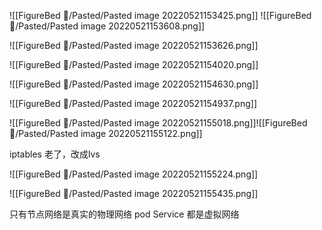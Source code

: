 ![[FigureBed 🌄/Pasted/Pasted image 20220521153425.png]]
![[FigureBed 🌄/Pasted/Pasted image 20220521153608.png]]

![[FigureBed 🌄/Pasted/Pasted image 20220521153626.png]]


![[FigureBed 🌄/Pasted/Pasted image 20220521154020.png]]


![[FigureBed 🌄/Pasted/Pasted image 20220521154630.png]]

![[FigureBed 🌄/Pasted/Pasted image 20220521154937.png]]

![[FigureBed 🌄/Pasted/Pasted image 20220521155018.png]]![[FigureBed 🌄/Pasted/Pasted image 20220521155122.png]]

iptables 老了，改成lvs



![[FigureBed 🌄/Pasted/Pasted image 20220521155224.png]]


![[FigureBed 🌄/Pasted/Pasted image 20220521155435.png]]

只有节点网络是真实的物理网络
pod Service 都是虚拟网络
